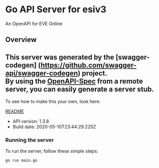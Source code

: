 # Go API Server for esiv3

An OpenAPI for EVE Online

## Overview
This server was generated by the [swagger-codegen]
(https://github.com/swagger-api/swagger-codegen) project.  
By using the [OpenAPI-Spec](https://github.com/OAI/OpenAPI-Specification) from a remote server, you can easily generate a server stub.  
-

To see how to make this your own, look here:

[README](https://github.com/swagger-api/swagger-codegen/blob/master/README.md)

- API version: 1.3.8
- Build date: 2020-05-10T23:44:29.225Z


### Running the server
To run the server, follow these simple steps:

```
go run main.go
```

